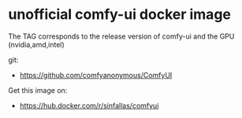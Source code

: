 # unofficial comfy-ui docker image

The TAG corresponds to the release version of comfy-ui and the GPU (nvidia,amd,intel)

git:
* https://github.com/comfyanonymous/ComfyUI

Get this image on:
* https://hub.docker.com/r/sinfallas/comfyui
